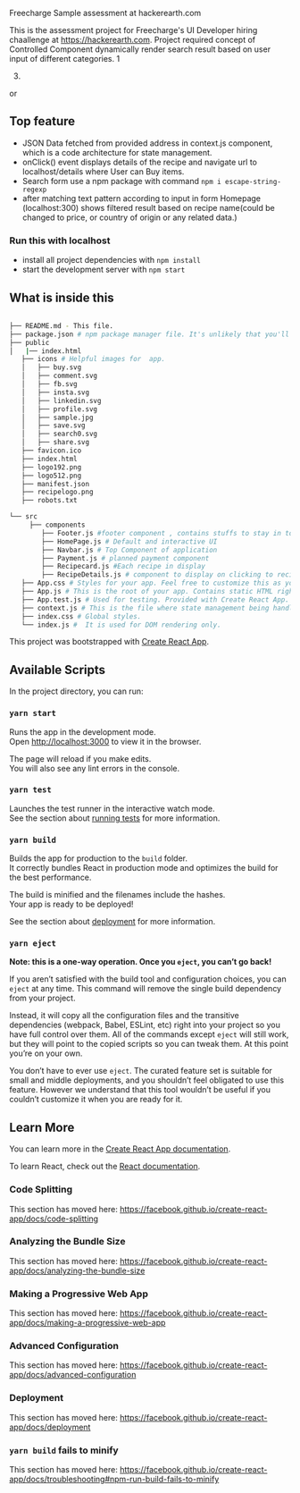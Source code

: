 Freecharge Sample assessment at hackerearth.com

This is the  assessment project for Freecharge's UI Developer hiring chaallenge at https://hackerearth.com. Project required concept of Controlled Component  dynamically render search result based on user input of different categories.
1

3.
or
## Top feature
* JSON Data fetched from provided address in context.js component, which is a code architecture for state management.
*  onClick()  event displays details of the recipe and navigate url to localhost/details where User can Buy items.
* Search form use a npm package with command `npm i escape-string-regexp`
* after matching text pattern according to input in form Homepage (localhost:300) shows filtered result based on recipe name(could be changed to price, or country of origin or any related data.)
### Run this with localhost

* install all project dependencies with `npm install`
* start the development server with `npm start`

## What is inside this
```bash

├── README.md - This file.
├── package.json # npm package manager file. It's unlikely that you'll need to modify this.
├── public
│   |── index.html
   ├── icons # Helpful images for  app.
   │   ├── buy.svg
   │   ├── comment.svg
   │   ├── fb.svg
   │   ├── insta.svg
   │   ├── linkedin.svg
   │   ├── profile.svg
   │   ├── sample.jpg
   │   ├── save.svg
   │   ├── search0.svg
   │   ├── share.svg
   ├── favicon.ico
   ├── index.html
   ├── logo192.png
   ├── logo512.png
   ├── manifest.json
   ├── recipelogo.png
   ├── robots.txt  

└── src
     ├── components
        ├── Footer.js #footer component , contains stuffs to stay in touch with organization
        ├── HomePage.js # Default and interactive UI
        ├── Navbar.js # Top Component of application
        ├── Payment.js # planned payment component
        ├── Recipecard.js #Each recipe in display
        ├── RecipeDetails.js # component to display on clicking to recipe card
   ├── App.css # Styles for your app. Feel free to customize this as you desire.
   ├── App.js # This is the root of your app. Contains static HTML right now.
   ├── App.test.js # Used for testing. Provided with Create React App. Testing is encouraged, but not required.
   ├── context.js # This is the file where state management being handled;
   ├── index.css # Global styles.
   └── index.js #  It is used for DOM rendering only.
```






This project was bootstrapped with [Create React App](https://github.com/facebook/create-react-app).

## Available Scripts

In the project directory, you can run:

### `yarn start`

Runs the app in the development mode.<br />
Open [http://localhost:3000](http://localhost:3000) to view it in the browser.

The page will reload if you make edits.<br />
You will also see any lint errors in the console.

### `yarn test`

Launches the test runner in the interactive watch mode.<br />
See the section about [running tests](https://facebook.github.io/create-react-app/docs/running-tests) for more information.

### `yarn build`

Builds the app for production to the `build` folder.<br />
It correctly bundles React in production mode and optimizes the build for the best performance.

The build is minified and the filenames include the hashes.<br />
Your app is ready to be deployed!

See the section about [deployment](https://facebook.github.io/create-react-app/docs/deployment) for more information.

### `yarn eject`

**Note: this is a one-way operation. Once you `eject`, you can’t go back!**

If you aren’t satisfied with the build tool and configuration choices, you can `eject` at any time. This command will remove the single build dependency from your project.

Instead, it will copy all the configuration files and the transitive dependencies (webpack, Babel, ESLint, etc) right into your project so you have full control over them. All of the commands except `eject` will still work, but they will point to the copied scripts so you can tweak them. At this point you’re on your own.

You don’t have to ever use `eject`. The curated feature set is suitable for small and middle deployments, and you shouldn’t feel obligated to use this feature. However we understand that this tool wouldn’t be useful if you couldn’t customize it when you are ready for it.

## Learn More

You can learn more in the [Create React App documentation](https://facebook.github.io/create-react-app/docs/getting-started).

To learn React, check out the [React documentation](https://reactjs.org/).

### Code Splitting

This section has moved here: https://facebook.github.io/create-react-app/docs/code-splitting

### Analyzing the Bundle Size

This section has moved here: https://facebook.github.io/create-react-app/docs/analyzing-the-bundle-size

### Making a Progressive Web App

This section has moved here: https://facebook.github.io/create-react-app/docs/making-a-progressive-web-app

### Advanced Configuration

This section has moved here: https://facebook.github.io/create-react-app/docs/advanced-configuration

### Deployment

This section has moved here: https://facebook.github.io/create-react-app/docs/deployment

### `yarn build` fails to minify

This section has moved here: https://facebook.github.io/create-react-app/docs/troubleshooting#npm-run-build-fails-to-minify
